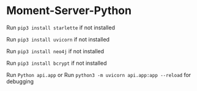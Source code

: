 # Moment-Server-Python

Run `pip3 install starlette` if not installed

Run `pip3 install uvicorn` if not installed

Run `pip3 install neo4j` if not installed

Run `pip3 install bcrypt` if not installed

Run `Python api.app` or Run `python3 -m uvicorn api.app:app --reload` for debugging
